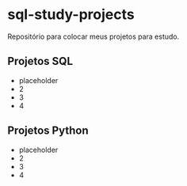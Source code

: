 # sql-study-projects

Repositório para colocar meus projetos para estudo.

## Projetos SQL

- placeholder
- 2
- 3
- 4

## Projetos Python

- placeholder
- 2
- 3
- 4